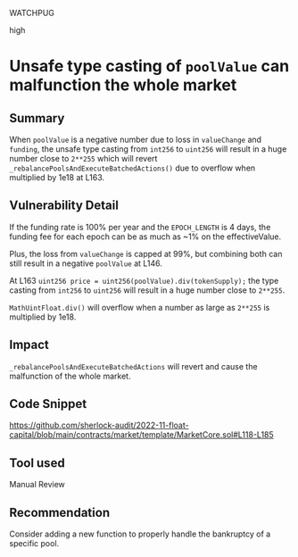 WATCHPUG

high

# Unsafe type casting of `poolValue` can malfunction the whole market

## Summary

When `poolValue` is a negative number due to loss in `valueChange` and `funding`, the unsafe type casting from `int256` to `uint256` will result in a huge number close to `2**255` which will revert `_rebalancePoolsAndExecuteBatchedActions()` due to overflow when multiplied by 1e18 at L163.

## Vulnerability Detail

If the funding rate is 100% per year and the `EPOCH_LENGTH` is 4 days, the funding fee for each epoch can be as much as ~1% on the effectiveValue.

Plus, the loss from `valueChange` is capped at 99%, but combining both can still result in a negative `poolValue` at L146.

At L163 `uint256 price = uint256(poolValue).div(tokenSupply);` the type casting from `int256` to `uint256` will result in a huge number close to `2**255`.

`MathUintFloat.div()` will overflow when a number as large as `2**255` is multiplied by 1e18.

## Impact

`_rebalancePoolsAndExecuteBatchedActions` will revert and cause the malfunction of the whole market.

## Code Snippet

https://github.com/sherlock-audit/2022-11-float-capital/blob/main/contracts/market/template/MarketCore.sol#L118-L185

## Tool used

Manual Review

## Recommendation

Consider adding a new function to properly handle the bankruptcy of a specific pool.